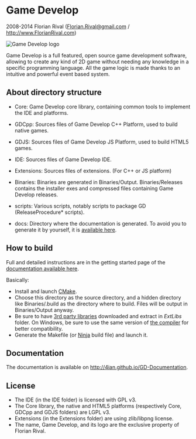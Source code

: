 Game Develop
============
2008-2014 Florian Rival (Florian.Rival@gmail.com / http://www.FlorianRival.com)

![Game Develop logo](https://raw.githubusercontent.com/4ian/GD/master/Core/docs/images/gdlogo.png "Game Develop logo")

Game Develop is a full featured, open source game development software, allowing to create any kind of 2D game
without needing any knowledge in a specific programming language. All the game logic is made thanks to an
intuitive and powerful event based system.

About directory structure
-------------------------

* Core: Game Develop core library, containing common tools to implement the IDE and platforms.
* GDCpp: Sources files of Game Develop C++ Platform, used to build native games.
* GDJS: Sources files of Game Develop JS Platform, used to build HTML5 games.
* IDE: Sources files of Game Develop IDE.
* Extensions: Sources files of extensions. (For C++ or JS platform)

* Binaries: Binaries are generated in Binaries/Output. Binaries/Releases contains the installer exes and compressed files containing Game Develop releases.

* scripts: Various scripts, notably scripts to package GD (ReleaseProcedure* scripts).
* docs: Directory where the documentation is generated. To avoid you to generate it by yourself, it is [available here](http://4ian.github.io/GD-Documentation).

How to build
------------

Full and detailed instructions are in the getting started page of the [documentation available here](http://4ian.github.io/GD-Documentation).

Basically:

* Install and launch [CMake].
* Choose this directory as the source directory, and a hidden directory like Binaries/.build
as the directory where to build. Files will be output in Binaries/Output anyway.
* Be sure to have [3rd party libraries](http://4ian.github.io/GD-Documentation/GDCore%20Documentation/setup_dev_env.html) downloaded and extract in *ExtLibs* folder. On Windows, be sure to use the same version of [the compiler](http://4ian.github.io/GD-Documentation/GDCore%20Documentation/setup_dev_env.html) for better compatibility.
* Generate the Makefile (or [Ninja] build file) and launch it.

Documentation
-------------

The documentation is available on http://4ian.github.io/GD-Documentation.

License
-------

* The IDE (in the IDE folder) is licensed with GPL v3.
* The Core library, the native and HTML5 platforms (respectively Core, GDCpp and GDJS folders) are LGPL v3.
* Extensions (in the Extensions folder) are using zlib/libpng license.
* The name, Game Develop, and its logo are the exclusive property of Florian Rival.

[CMake]:http://www.cmake.org/
[Ninja]:http://martine.github.io/ninja/